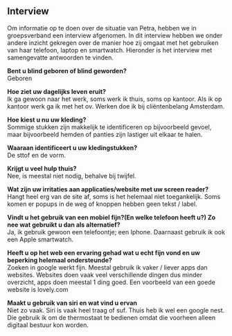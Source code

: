## Interview

Om informatie op te doen over de situatie van Petra, hebben we in groepsverband een interview afgenomen. In dit interview hebben we onder andere inzicht gekregen over de manier hoe zij omgaat met het gebruiken van haar telefoon, laptop en smartwatch. Hieronder is het interview met samengevatte antwoorden te vinden.

**Bent u blind geboren of blind geworden?** <br>
Geboren

**Hoe ziet uw dagelijks leven eruit?** <br>
Ik ga gewoon naar het werk, soms werk ik thuis, soms op kantoor. Als ik op kantoor werk ga ik met het ov. Werken doe ik bij cliëntenbelang Amsterdam.

**Hoe kiest u nu uw kleding?** <br>
Sommige stukken zijn makkelijk te identificeren op bijvoorbeeld gevoel, maar bijvoorbeeld hemden of panties zijn lastiger uit elkaar te halen.

**Waaraan identificeert u uw kledingstukken?** <br>
De sttof en de vorm.

**Krijgt u veel hulp thuis?** <br>
Nee, is meestal niet nodig, behalve bij twijfel.

**Wat zijn uw irritaties aan applicaties/website met uw screen reader?** <br>
Hangt heel erg van de site af, soms is het helemaal niet toegankelijk. Soms komen er popups in de weg of knoppen hebben geen tekst / label.

**Vindt u het gebruik van een mobiel fijn?(En welke telefoon heeft u?) Zo nee wat gebruikt u dan als alternatief?** <br>
Ja, ik gebruik gewoon een telefoontje; een Iphone. Daarnaast gebruik ik ook een Apple smartwatch.

**Heeft u op het web een ervaring gehad wat u echt fijn vond en uw beperking helemaal ondersteunde?** <br>
Zoeken in google werkt fijn. Meestal gebruik ik vaker / liever apps dan websites. Websites doen vaak veel verschillende dingen dus minder overzicht, apps doen meestal 1 ding goed. Een voorbeeld van een goede website is lovely.com

**Maakt u gebruik van siri en wat vind u ervan** <br>
Niet zo vaak. Siri is vaak heel traag of suf. Thuis heb ik wel een google nest. Die gebruik ik om de thermostaat te bedienen omdat die voorheen alleen digitaal bestuur kon worden.